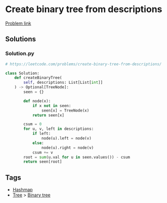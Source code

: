 # Create binary tree from descriptions

[Problem link](https://leetcode.com/problems/create-binary-tree-from-descriptions/)

## Solutions


### Solution.py
```py
# https://leetcode.com/problems/create-binary-tree-from-descriptions/

class Solution:
    def createBinaryTree(
        self, descriptions: List[List[int]]
    ) -> Optional[TreeNode]:
        seen = {}

        def node(x):
            if x not in seen:
                seen[x] = TreeNode(x)
            return seen[x]

        csum = 0
        for u, v, left in descriptions:
            if left:
                node(u).left = node(v)
            else:
                node(u).right = node(v)
            csum += v
        root = sum(u.val for u in seen.values()) - csum
        return seen[root]
```
## Tags

* [Hashmap](/README.md#Hashmap)
* [Tree](/README.md#Tree) > [Binary tree](/README.md#Tree-Binary_tree)
